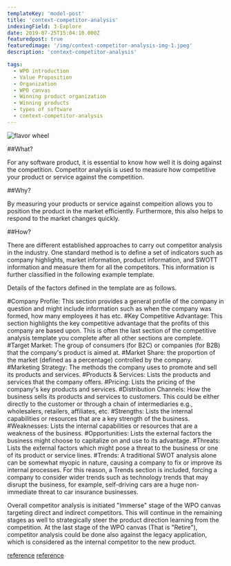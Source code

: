 ```yaml
---
templateKey: 'model-post'
title: 'context-competitor-analysis'
indexingField: 3-Explore
date: 2019-07-25T15:04:10.000Z
featuredpost: true
featuredimage: '/img/context-competitor-analysis-img-1.jpeg'
description: 'context-competitor-analysis'

tags:
  - WPO introduction
  - Value Proposition
  - Organization
  - WPO canvas
  - Winning product organization
  - Winning products
  - types of software
  - context-competitor-analysis
---
```


![flavor wheel](/img/context-competitor-analysis-img-1.jpeg)

##What?

For any software product, it is essential to know how well it is doing against the competition. Competitor analysis is used to measure how competitive your product or service against the competition.



##Why?

By measuring your products or service against compeition allows you to position the product in the market efficiently. Furthermore, this also helps to respond to the market changes quickly.



##How?

There are different established approaches to carry out competitor analysis in the industry. One standard method is to define a set of indicators such as company highlights, market information, product information, and SWOTT information and measure them for all the competitors. This information is further classified in the following example template.

Details of the factors defined in the template are as follows.

#Company Profile:
This section provides a general profile of the company in question and might include information such as when the company was formed, how many employees it has etc.
#Key Competitive Advantage: 
This section highlights the key competitive advantage that the profits of this company are based upon. This is often the last section of the competitive analysis template you complete after all other sections are complete.
#Target Market: 
The group of consumers (for B2C) or companies (for B2B) that the company's product is aimed at.
#Market Share: 
the proportion of the market (defined as a percentage) controlled by the company.
#Marketing Strategy: 
The methods the company uses to promote and sell its products and services.
#Products & Services: 
Lists the products and services that the company offers.
#Pricing: 
Lists the pricing of the company's key products and services.
#Distribution Channels:
How the business sells its products and services to customers. This could be either directly to the customer or through a chain of intermediaries e.g., wholesalers, retailers, affiliates, etc.
#Strengths:
Lists the internal capabilities or resources that are a key strength of the business.
#Weaknesses: 
Lists the internal capabilities or resources that are a weakness of the business.
#Opportunities: 
Lists the external factors the business might choose to capitalize on and use to its advantage.
#Threats: 
Lists the external factors which might pose a threat to the business or one of its product or service lines.
#Trends: 
A traditional SWOT analysis alone can be somewhat myopic in nature, causing a company to fix or improve its internal processes. For this reason, a Trends section is included, forcing a company to consider wider trends such as technology trends that may disrupt the business, for example, self-driving cars are a huge non-immediate threat to car insurance businesses.


Overall competitor analysis is initiated "Immerse" stage of the WPO canvas targeting direct and indirect competitors. This will continue in the remaining stages as well to strategically steer the product direction learning from the competition. At the last stage of the WPO canvas (That is "Retire"), competitor analysis could be done also against the legacy application, which is considered as the internal competitor to the new product.

[reference]('https://neilpatel.com/blog/12-competitor-analysis-tools-that-will-improve-your-site-traffic/')
[reference]('https://expertprogrammanagement.com/2017/01/competitive-analysis-template/')